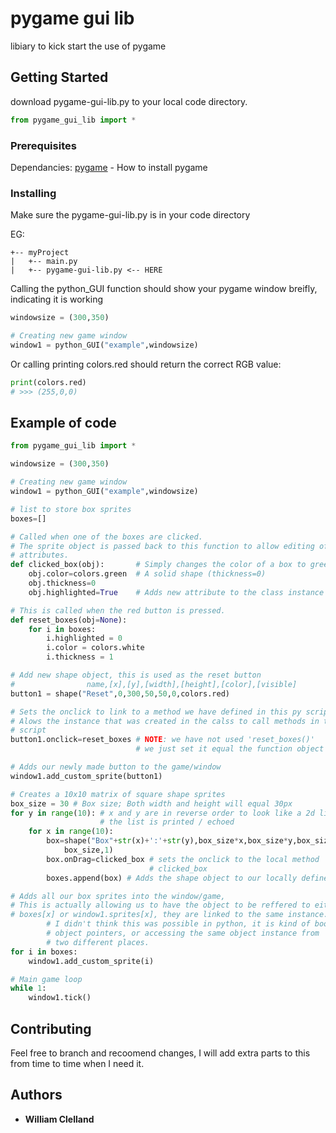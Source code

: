 # pygame gui lib

 libiary to kick start the use of pygame

## Getting Started

download pygame-gui-lib.py to your local code directory.

```python
from pygame_gui_lib import *
```

### Prerequisites

Dependancies: 
 [pygame](https://www.pygame.org/wiki/GettingStarted) - How to install pygame

### Installing

Make sure the pygame-gui-lib.py is in your code directory

EG:
```
+-- myProject
|   +-- main.py
|   +-- pygame-gui-lib.py <-- HERE
```

Calling the python_GUI function should show your pygame window breifly, indicating it is working
```python
windowsize = (300,350)

# Creating new game window
window1 = python_GUI("example",windowsize)
```

Or calling printing colors.red should return the correct RGB value:
```python
print(colors.red)
# >>> (255,0,0)
```

## Example of code

```python
from pygame_gui_lib import *

windowsize = (300,350)

# Creating new game window
window1 = python_GUI("example",windowsize)

# list to store box sprites
boxes=[]

# Called when one of the boxes are clicked.
# The sprite object is passed back to this function to allow editing of the
# attributes.
def clicked_box(obj):       # Simply changes the color of a box to green and makes it
    obj.color=colors.green  # A solid shape (thickness=0)
    obj.thickness=0
    obj.highlighted=True    # Adds new attribute to the class instance

# This is called when the red button is pressed.
def reset_boxes(obj=None):
    for i in boxes:
        i.highlighted = 0
        i.color = colors.white
        i.thickness = 1

# Add new shape object, this is used as the reset button
#                name,[x],[y],[width],[height],[color],[visible]
button1 = shape("Reset",0,300,50,50,0,colors.red)

# Sets the onclick to link to a method we have defined in this py script.
# Alows the instance that was created in the calss to call methods in this
# script
button1.onclick=reset_boxes # NOTE: we have not used 'reset_boxes()'
                            # we just set it equal the function object

# Adds our newly made button to the game/window
window1.add_custom_sprite(button1)

# Creates a 10x10 matrix of square shape sprites
box_size = 30 # Box size; Both width and height will equal 30px
for y in range(10): # x and y are in reverse order to look like a 2d list when
                    # the list is printed / echoed
    for x in range(10):
        box=shape("Box"+str(x)+':'+str(y),box_size*x,box_size*y,box_size,
            box_size,1)
        box.onDrag=clicked_box # sets the onclick to the local method
                               # clicked_box
        boxes.append(box) # Adds the shape object to our locally defined list

# Adds all our box sprites into the window/game,
# This is actually allowing us to have the object to be reffered to either by
# boxes[x] or window1.sprites[x], they are linked to the same instance.
        # I didn't think this was possible in python, it is kind of bootstrapped
        # object pointers, or accessing the same object instance from
        # two different places.
for i in boxes:
    window1.add_custom_sprite(i)

# Main game loop
while 1:
    window1.tick()
```

## Contributing

Feel free to branch and recoomend changes, I will add extra parts to this from time to time when I need it.


## Authors

* **William Clelland** 
